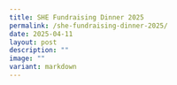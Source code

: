 ```yaml
---
title: SHE Fundraising Dinner 2025
permalink: /she-fundraising-dinner-2025/
date: 2025-04-11
layout: post
description: ""
image: ""
variant: markdown
---
```

